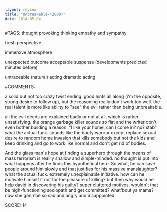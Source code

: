 ```yaml
---
layout: review
title: "Unbreakable-(2000)"
date: 2014-05-04
---
```


#TAGS:
thought provoking thinking
empathy and sympathy

fresh perspective

immersive atmosphere

unexpected outcome
acceptable suspense (developments predicted minutes before)

untraceable (natural) acting
dramatic acting

#COMMENTS:

a solid but not too crazy twist ending. good hints all along (i'm the opposite, strong desire to follow up), but the reasoning really don't work too well. the real talent is more like ability to "see" the evil rather than being unbreakable.

all the evil deeds are explained badly or not at all, which is rather unsatisfying. the orange garbage killer sounds so flat and the writer don't even bother building a reason. "I like your home, can I come in? no? stab" what the actual fuck. sounds like the booty warrior except replace sexual desire to random home invasion that kills somebody but not the kids and keep drinking and go to work like normal and don't get rid of bodies.

And the glass man's hope at finding a superhero through the means of mass terrorism is reallly shallow and simple-minded. no thought is put into what happens after he finds this hypothetical hero. So what, he can save people around him slowly and that justifies for his massive manslaughter? what the actual fuck. extremely unexplainable initiative. how can he motivate himself if not for the pleasure of killing? but then why would he help david in discovering his guilty? super cluttered motives. wouldn't that be high-functioning sociopath and get committed? what'bout ya mama? now she'gonn'be so sad and angry and disappointed.





SCORE:
14
